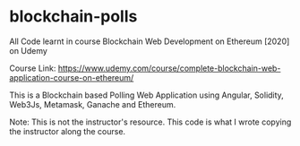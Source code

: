 # blockchain-polls
All Code learnt in course Blockchain Web Development on Ethereum [2020]  on Udemy

Course Link: https://www.udemy.com/course/complete-blockchain-web-application-course-on-ethereum/

This is a Blockchain based Polling Web Application using Angular, Solidity, Web3Js, Metamask, Ganache and Ethereum.

Note: This is not the instructor's resource. This code is what I wrote copying the instructor along the course.
